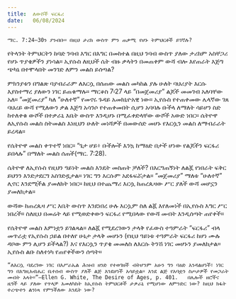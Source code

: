 ```yaml
---
title:  ለውሾች ፍርፋሪ
date:   06/08/2024
---
```


`ማር. 7:24–30ን ያንብቡ። በዚህ ታሪክ ውስጥ ምን ጠቃሚ የሆኑ ትምህርቶች ይገኛሉ?`

የትላንት ትምህርትን ከባድ ንባብ እግር በእግር በመከተል በዚህ ንባብ ውስጥ ያለው ታሪክም አስቸጋሪ የሆኑ ጥያቄዎችን ያነሳል። ኢየሱስ ለዚህች ሴት ብዙ ቃላትን በመጠቀም ውሻ ብሎ እየጠራት እጅግ ጭካኔ በተሞላበት መንገድ ለምን መልስ ይሰጣል?

ምክንያቱን በግልጽ ባያብራራም ለእርሷ በሰጠው መልስ መካከል ያሉ ሁለት ባህሪያት እርሱ እያስተማረ ያለውን ነገር ይጠቁማሉ። ማርቆስ 7፡27 ላይ “በመጀመሪያ” ልጆች መመገብ አለባቸው አለ። “መጀመሪያ” ካለ “ሁለተኛ” የመኖሩ ጉዳይ አመክኒዮአዊ ነው። ኢየሱስ የተጠቀመው ሌላኛው ገጸ ባህሪይ ውሻ የሚለውን ቃል እጅግ አሳንሶ የተጠቀመበት ሲሆን አባባሉ ቡችላ ለማለት ሳይሆን ስድ ከተለቀቁ ውሾች በተቃራኒ እቤት ውስጥ እንዲሆኑ በሚፈቀድላቸው ውሾች አውድ ነበር። ሴትዮዋ ለኢየሱስ መልስ ስትመልስ እነዚህን ሁለት መነሻዎች በመውሰድ መሆኑ የእርሷን መልስ ለማብራራት ይረዳል።

የሴትዮዋ መልስ ቀጥተኛ ነበር። “ጌታ ሆይ፥ ቡችሎች እንኳ ከማዕድ በታች ሆነው የልጆችን ፍርፋሪ ይበላሉ” በማለት መልስ ሰጠች(ማር. 7:28).

ሴትዮዋ ለኢየሱስ የዚህን ዓይነት መልስ እንዴት መስጠት ቻለች? በእርግጠኝነት ለልጇ የነበራት ፍቅር ይህንን እንድታደርግ አስገድዷታል። ነገር ግን እርሱም አደፋፍሯታል። “መጀመሪያ” ማለቱ “ሁለተኛ” ሊኖር እንደሚችል ያመለክት ነበር። ከዚህ በተጨማሪ እርሷ ከጠረጴዛው ሥር ያለች ውሻ መሆኗን ያመለክታል።

ውሻው ከጠረጴዛ ሥር እቤት ውስጥ እንደነበረ ሁሉ እርሷም ስለ ልጇ እየለመነች በኢየሱስ እግር ሥር ነበረች። ስለዚህ በመሬት ላይ የሚወድቀውን ፍርፋሪ የሚበላው የውሻ መብት እንዲሰጣት ጠየቀች።

የሴትዮዋ መልስ እምነቷን ይገልጻል። ለልጇ የሚደረገውን ታላቅ የፈውስ ተዓምራት “ፍርፋሪ” ብላ መጥራቷ የኢየሱስ ኃይል በተለየ ሁኔታ ታላቅ መሆኑን (የዚህ ዓይነቱ ተዓምራት ፍርፋሪ ከሆነ ሙሉ ዳቦው ምን ሊሆን ይችላል?) እና የእርሷን ጥያቄ መመለስ ለእርሱ ትንሽ ነገር መሆኑን ያመለክታል። ኢየሱስ ልቡ ስለተነካ የጠየቀችውን ሰጣት።

`“ለእርሷ ባደረገው ነገር በእሥራኤል ሕዝብ ዘንድ የተወገዘች ብትሆንም አሁን ግን ባዕድ እንዳልሆነች፣ ነገር ግን በእግዚአብሔር ቤተሰብ ውስጥ ያለች ልጅ እንደሆነች አሳይቷል። እንደ ልጅ የአባቷን ስጦታዎች የመጋራት መብት አላት።”—Ellen G. White, The Desire of Ages, p. 401.   በሌሎች ዘሮችና ዜጎች ላይ ያለው የጥላቻ አመለካከት ከኢየሱስ ትምህርቶች ታቃራኒ የሚሆነው ለምንድር ነው? ከዚህ ክፋት ተረጭተን ልንነጻ የምንችለው እንዴት ነው?`
